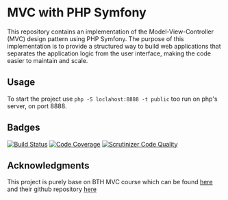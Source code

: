 MVC with PHP Symfony
======================================
This repository contains an implementation of the Model-View-Controller (MVC) design pattern using PHP Symfony. The purpose of this implementation is to provide a structured way to build web applications that separates the application logic from the user interface, making the code easier to maintain and scale.

Usage
--------------------------------------
To start the project use `php -S loclahost:8888 -t public` too run on php's server, on port 8888.


Badges
--------------------------------------
[![Build Status](https://scrutinizer-ci.com/g/Miyarima/mvc/badges/build.png?b=main)](https://scrutinizer-ci.com/g/Miyarima/mvc/build-status/main) [![Code Coverage](https://scrutinizer-ci.com/g/Miyarima/mvc/badges/coverage.png?b=main)](https://scrutinizer-ci.com/g/Miyarima/mvc/?branch=main) [![Scrutinizer Code Quality](https://scrutinizer-ci.com/g/Miyarima/mvc/badges/quality-score.png?b=main)](https://scrutinizer-ci.com/g/Miyarima/mvc/?branch=main)


Acknowledgments
--------------------------------------
This project is purely base on BTH MVC course which can be found [here](https://dbwebb.se/uppgift/bygg-en-me-sida-till-mvc) and their github repository [here](https://github.com/dbwebb-se/mvc)